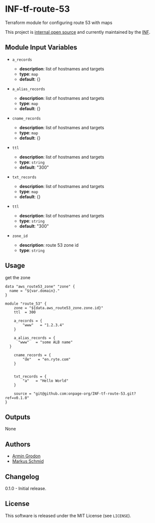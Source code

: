 # INF-tf-route-53

Terraform module for configuring route 53 with maps


This project is [internal open source](https://en.wikipedia.org/wiki/Inner_source)
and currently maintained by the [INF](https://github.com/orgs/onpage-org/teams/inf).

## Module Input Variables


- `a_records`
    -  __description__: list of hostnames and targets
    -  __type__: `map`
    -  __default__: {}

- `a_alias_records`
    -  __description__: list of hostnames and targets
    -  __type__: `map`
    -  __default__: {}

- `cname_records`
    -  __description__: list of hostnames and targets
    -  __type__: `map`
    -  __default__: {}

- `ttl`
    -  __description__: list of hostnames and targets
    -  __type__: `string`
    -  __default__: "300"

- `txt_records`
    -  __description__: list of hostnames and targets
    -  __type__: `map`
    -  __default__: {}

- `ttl`
    -  __description__: list of hostnames and targets
    -  __type__: `string`
    -  __default__: "300"

- `zone_id`
    -  __description__: route 53 zone id
    -  __type__: `string`


## Usage

get the zone
```hcl
data "aws_route53_zone" "zone" {
  name = "${var.domain}."
}
```


```hcl
module "route_53" {
    zone = "${data.aws_route53_zone.zone.id}"
    ttl  = 300

    a_records = {
        "www"   = "1.2.3.4"
    }

    a_alias_records = {
      "www"   = "some ALB name"
  }

    cname_records = {
        "de"   = "en.ryte.com"
    }


    txt_records = {
        "a"   = "Hello World"
    }

    source = "git@github.com:onpage-org/INF-tf-route-53.git?ref=v0.1.0"
}
```

## Outputs

None

## Authors

- [Armin Grodon](https://github.com/x4121)
- [Markus Schmid](https://github.com/h0raz)

## Changelog

0.1.0 - Initial release.

## License


This software is released under the MIT License (see `LICENSE`).